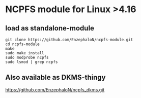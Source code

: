 # NCPFS module for Linux >4.16 #
## load as standalone-module ##

    git clone https://github.com/EnzephaloN/ncpfs-module.git
    cd ncpfs-module
    make
    sudo make install
    sudo modprobe ncpfs
    sudo lsmod | grep ncpfs
    
## Also available as DKMS-thingy ##

https://github.com/EnzephaloN/ncpfs_dkms.git
